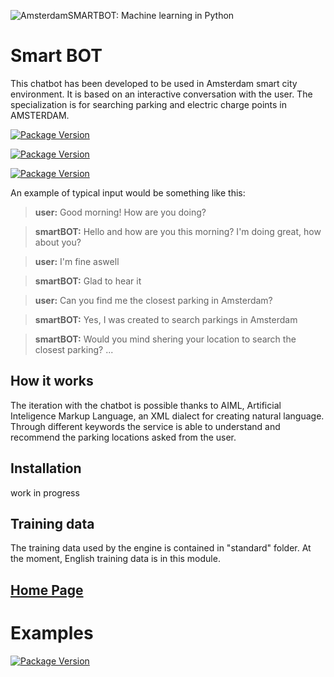![AmsterdamSMARTBOT: Machine learning in Python](https://i.imgur.com/KjrawLzb.png)

# Smart BOT

This chatbot has been developed to be used in Amsterdam smart city environment.
It is based on an interactive conversation with the user.
The specialization is for searching parking and electric charge points in AMSTERDAM.

[![Package Version](https://i.imgur.com/7jjFZ3zb.png)](https://www.python.org/downloads/release/python-352/)

[![Package Version](https://res.cloudinary.com/siftery/image/upload/v1444323049/v1/p/products/django.png)](https://www.djangoproject.com/start/overview/)

[![Package Version](https://i.imgur.com/h8OS44o.jpg)](https://core.telegram.org/)


An example of typical input would be something like this:

> **user:** Good morning! How are you doing?  

> **smartBOT:**  Hello and how are you this morning? I'm doing great, how about you?  

> **user:** I'm fine aswell

> **smartBOT:** Glad to hear it 

> **user:** Can you find me the closest parking in Amsterdam?

> **smartBOT:** Yes, I was created to search parkings in Amsterdam

> **smartBOT:** Would you mind shering your location to search the closest parking? ...  

## How it works

The iteration with the chatbot is possible thanks to AIML, Artificial Inteligence Markup Language, an XML dialect for creating natural language.
Through different keywords the service is able to understand and recommend the parking locations asked from the user. 


## Installation

work in progress

## Training data

The training data used by the engine is contained in "standard" folder.
At the moment, English training data is in this module. 

## [Home Page](http://amsterdamsmartbot.herokuapp.com/)

# Examples
[![Package Version](https://i.imgur.com/JhbzAxzm.png)](https://amsterdamsmartbot.herokuapp.com/static/images/screen/screen5.png)
